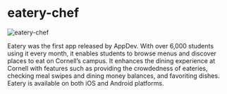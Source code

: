 # eatery-chef

![eatery-chef](https://user-images.githubusercontent.com/57964367/195369092-b1f8dee5-fca8-46f5-8c90-a75a04e2a1f5.png)

Eatery was the first app released by AppDev. With over 6,000 students using it every month, it enables students to browse menus and discover places to eat on Cornell’s campus. It enhances the dining experience at Cornell with features such as providing the crowdedness of eateries, checking meal swipes and dining money balances, and favoriting dishes. Eatery is available on both iOS and Android platforms.
